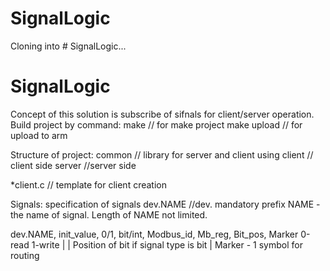 # SignalLogic
Cloning into # SignalLogic...
# SignalLogic

Concept of this solution is subscribe of sifnals for client/server operation.
Build project by command:
make // for make project
make upload // for upload to arm

Structure of project:
common // library for server and client using
client // client side
server //server side

*client.c // template for client creation

Signals:
specification of signals
dev.NAME //dev. mandatory prefix NAME - the name of signal. Length of NAME not limited.

dev.NAME, init_value, 0/1, bit/int, Modbus_id, Mb_reg, Bit_pos, Marker
                      0-read 1-write                   |		  |
                    					              Position of bit if signal type is bit
                    											  |
                    											 Marker - 1 symbol for routing